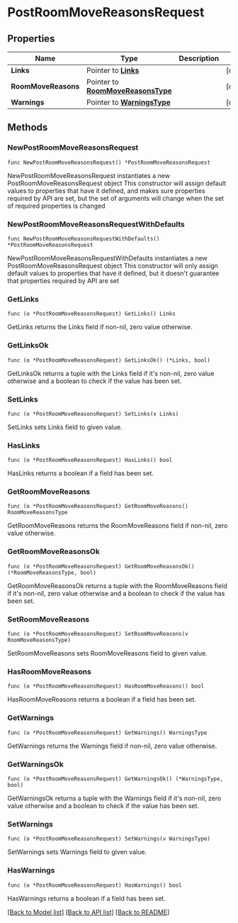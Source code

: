 # PostRoomMoveReasonsRequest

## Properties

Name | Type | Description | Notes
------------ | ------------- | ------------- | -------------
**Links** | Pointer to [**Links**](Links.md) |  | [optional] 
**RoomMoveReasons** | Pointer to [**RoomMoveReasonsType**](RoomMoveReasonsType.md) |  | [optional] 
**Warnings** | Pointer to [**WarningsType**](WarningsType.md) |  | [optional] 

## Methods

### NewPostRoomMoveReasonsRequest

`func NewPostRoomMoveReasonsRequest() *PostRoomMoveReasonsRequest`

NewPostRoomMoveReasonsRequest instantiates a new PostRoomMoveReasonsRequest object
This constructor will assign default values to properties that have it defined,
and makes sure properties required by API are set, but the set of arguments
will change when the set of required properties is changed

### NewPostRoomMoveReasonsRequestWithDefaults

`func NewPostRoomMoveReasonsRequestWithDefaults() *PostRoomMoveReasonsRequest`

NewPostRoomMoveReasonsRequestWithDefaults instantiates a new PostRoomMoveReasonsRequest object
This constructor will only assign default values to properties that have it defined,
but it doesn't guarantee that properties required by API are set

### GetLinks

`func (o *PostRoomMoveReasonsRequest) GetLinks() Links`

GetLinks returns the Links field if non-nil, zero value otherwise.

### GetLinksOk

`func (o *PostRoomMoveReasonsRequest) GetLinksOk() (*Links, bool)`

GetLinksOk returns a tuple with the Links field if it's non-nil, zero value otherwise
and a boolean to check if the value has been set.

### SetLinks

`func (o *PostRoomMoveReasonsRequest) SetLinks(v Links)`

SetLinks sets Links field to given value.

### HasLinks

`func (o *PostRoomMoveReasonsRequest) HasLinks() bool`

HasLinks returns a boolean if a field has been set.

### GetRoomMoveReasons

`func (o *PostRoomMoveReasonsRequest) GetRoomMoveReasons() RoomMoveReasonsType`

GetRoomMoveReasons returns the RoomMoveReasons field if non-nil, zero value otherwise.

### GetRoomMoveReasonsOk

`func (o *PostRoomMoveReasonsRequest) GetRoomMoveReasonsOk() (*RoomMoveReasonsType, bool)`

GetRoomMoveReasonsOk returns a tuple with the RoomMoveReasons field if it's non-nil, zero value otherwise
and a boolean to check if the value has been set.

### SetRoomMoveReasons

`func (o *PostRoomMoveReasonsRequest) SetRoomMoveReasons(v RoomMoveReasonsType)`

SetRoomMoveReasons sets RoomMoveReasons field to given value.

### HasRoomMoveReasons

`func (o *PostRoomMoveReasonsRequest) HasRoomMoveReasons() bool`

HasRoomMoveReasons returns a boolean if a field has been set.

### GetWarnings

`func (o *PostRoomMoveReasonsRequest) GetWarnings() WarningsType`

GetWarnings returns the Warnings field if non-nil, zero value otherwise.

### GetWarningsOk

`func (o *PostRoomMoveReasonsRequest) GetWarningsOk() (*WarningsType, bool)`

GetWarningsOk returns a tuple with the Warnings field if it's non-nil, zero value otherwise
and a boolean to check if the value has been set.

### SetWarnings

`func (o *PostRoomMoveReasonsRequest) SetWarnings(v WarningsType)`

SetWarnings sets Warnings field to given value.

### HasWarnings

`func (o *PostRoomMoveReasonsRequest) HasWarnings() bool`

HasWarnings returns a boolean if a field has been set.


[[Back to Model list]](../README.md#documentation-for-models) [[Back to API list]](../README.md#documentation-for-api-endpoints) [[Back to README]](../README.md)


